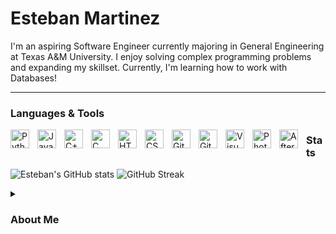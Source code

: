 # Esteban Martinez

I'm an aspiring Software Engineer currently majoring in General Engineering at Texas A&M University. I enjoy solving complex programming problems and expanding my skillset.
Currently, I'm learning how to work with Databases!

---

### Languages & Tools


<img align="left" alt="Python" width="30px" style="padding-right:10px;" src="https://cdn.jsdelivr.net/gh/devicons/devicon/icons/python/python-original.svg"/>
<img align="left" alt="Java" width="30px" style="padding-right:10px;" src="https://cdn.jsdelivr.net/gh/devicons/devicon/icons/java/java-original.svg"/>
<img align="left" alt="C++" width="30px" style="padding-right:10px;" src="https://cdn.jsdelivr.net/gh/devicons/devicon/icons/cplusplus/cplusplus-original.svg"/>
<img align="left" alt="C" width="30px" style="padding-right:10px;" src="https://cdn.jsdelivr.net/gh/devicons/devicon/icons/c/c-original.svg"/>
<img align="left" alt="HTML" width="30px" style="padding-right:10px;" src="https://cdn.jsdelivr.net/gh/devicons/devicon/icons/html5/html5-original.svg"/>
<img align="left" alt="CSS" width="30px" style="padding-right:10px;" src="https://cdn.jsdelivr.net/gh/devicons/devicon/icons/css3/css3-original.svg"/>
<img align="left" alt="Git" width="30px" style="padding-right:10px;" src="https://cdn.jsdelivr.net/gh/devicons/devicon/icons/git/git-original.svg"/>


<img align="left" alt="GitHub" width="30px" style="padding-right:10px;" src="https://cdn.jsdelivr.net/gh/devicons/devicon/icons/github/github-original.svg"/>
<img align="left" alt="Visual Studio" width="30px" style="padding-right:10px;" src="https://cdn.jsdelivr.net/gh/devicons/devicon/icons/visualstudio/visualstudio-plain.svg"/>
<img align="left" alt="Photoshop" width="30px" style="padding-right:10px;" src="https://cdn.jsdelivr.net/gh/devicons/devicon/icons/photoshop/photoshop-plain.svg"/>
<img align="left" alt="After Effects" width="30px" style="padding-right:10px;" src="https://cdn.jsdelivr.net/gh/devicons/devicon/icons/aftereffects/aftereffects-original.svg"/>

### Stats

![Esteban's GitHub stats](https://github-readme-stats.vercel.app/api?username=E-Mtz&theme=shadow_red&show_icons=true])
![GitHub Streak](https://streak-stats.demolab.com?user=ForrestKnight&theme=gruvbox&border_radius=4.5)
          
<details>
    <summary><h3>About Me</h3></summary>
    I got my first taste of programming in middle school where I created batch files on my mom's work computer when she would step out of her office.
    That initial interest only strengthened when my school began implementing "one hour of code" which was an event where one day out of the year,
    the school would allocate an hour to teach students how to code using block programming. Eventually, I enrolled in an Early College High School.
    Which allowed me to pursue an associate degree in computer science concurrent to the completion of my High School Diploma. It was here that I
    met a professor who was monumental to my programming journey. Under this professor I learned many of the skills I have today. Including C++, Java,
    C, algorithms, and even Assembly Language. He opened my eyes to the world of Computer Science and helped me to realize the impact it has on the world.
    Moreover, an alumnus from my school and one of his former students returned to speak about his experience in the industry. He elaborated on projects
    he'd worked on, that thinking retrospectively he probably wasn't supposed to talk about. Nonetheless, I was fascinated. As if I wasn't sure of it already,
    I was now one hundred percent convinced that I wanted to study Computer Science. That leads us to now I am currently a freshman studying General
    Engineering at Texas A&M University Higher Education Center at McAllen. I hope to ETAM into Computer Science and aspire to be a Software Engineer
    who makes an impactful and positive difference in the world.
